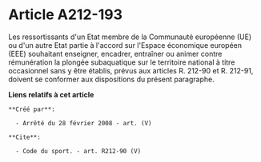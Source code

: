 # Article A212-193

Les ressortissants d'un Etat membre de la Communauté européenne (UE) ou d'un autre Etat partie à l'accord sur l'Espace
économique européen (EEE) souhaitant enseigner, encadrer, entraîner ou animer contre rémunération la plongée subaquatique sur
le territoire national à titre occasionnel sans y être établis, prévus aux articles R. 212-90 et R. 212-91, doivent se
conformer aux dispositions du présent paragraphe.

**Liens relatifs à cet article**

	**Créé par**:

	  - Arrêté du 28 février 2008 - art. (V)

	**Cite**:

	  - Code du sport. - art. R212-90 (V)
